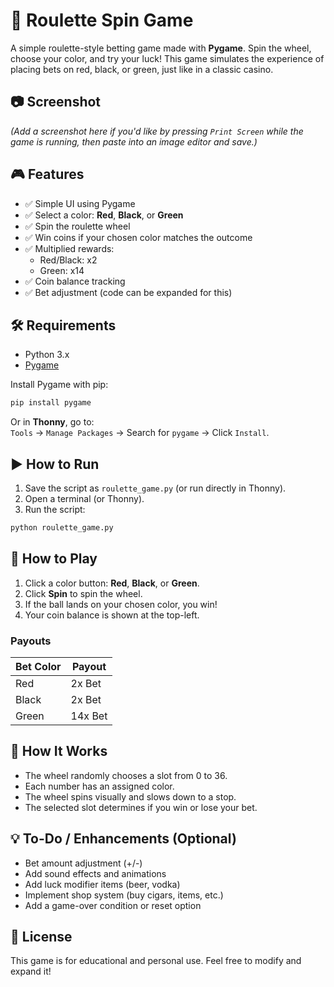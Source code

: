 # 🎲 Roulette Spin Game

A simple roulette-style betting game made with **Pygame**. Spin the wheel, choose your color, and try your luck! This game simulates the experience of placing bets on red, black, or green, just like in a classic casino.

## 📷 Screenshot

*(Add a screenshot here if you'd like by pressing `Print Screen` while the game is running, then paste into an image editor and save.)*

## 🎮 Features

- ✅ Simple UI using Pygame
- ✅ Select a color: **Red**, **Black**, or **Green**
- ✅ Spin the roulette wheel
- ✅ Win coins if your chosen color matches the outcome
- ✅ Multiplied rewards:
  - Red/Black: x2
  - Green: x14
- ✅ Coin balance tracking
- ✅ Bet adjustment (code can be expanded for this)

## 🛠️ Requirements

- Python 3.x
- [Pygame](https://www.pygame.org/)

Install Pygame with pip:

```bash
pip install pygame
```

Or in **Thonny**, go to:  
`Tools` → `Manage Packages` → Search for `pygame` → Click `Install`.

## ▶️ How to Run

1. Save the script as `roulette_game.py` (or run directly in Thonny).
2. Open a terminal (or Thonny).
3. Run the script:

```bash
python roulette_game.py
```

## 🎯 How to Play

1. Click a color button: **Red**, **Black**, or **Green**.
2. Click **Spin** to spin the wheel.
3. If the ball lands on your chosen color, you win!
4. Your coin balance is shown at the top-left.

### Payouts

| Bet Color | Payout  |
|-----------|---------|
| Red       | 2x Bet  |
| Black     | 2x Bet  |
| Green     | 14x Bet |

## 🧠 How It Works

- The wheel randomly chooses a slot from 0 to 36.
- Each number has an assigned color.
- The wheel spins visually and slows down to a stop.
- The selected slot determines if you win or lose your bet.

## 💡 To-Do / Enhancements (Optional)

- Bet amount adjustment (+/-)
- Add sound effects and animations
- Add luck modifier items (beer, vodka)
- Implement shop system (buy cigars, items, etc.)
- Add a game-over condition or reset option

## 📄 License

This game is for educational and personal use. Feel free to modify and expand it!
